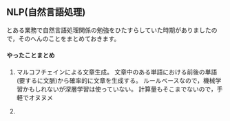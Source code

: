 ## NLP(自然言語処理)
とある業務で自然言語処理関係の勉強をひたすらしていた時期がありましたので，そのへんのことをまとめておきます。

#### やったことまとめ
1. マルコフチェインによる文章生成。
  文章中のある単語における前後の単語(要するに文脈)から確率的に文章を生成する。
  ルールベースなので，機械学習かもしれないが深層学習は使っていない。
  計算量もそこまでないので，手軽でオヌヌメ
  
2. 
